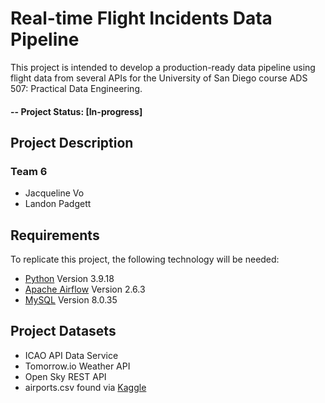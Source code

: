 # Real-time Flight Incidents Data Pipeline

This project is intended to develop a production-ready data pipeline using flight data from several APIs for the University of San Diego course ADS 507: Practical Data Engineering.

#### -- Project Status: [In-progress]

## Project Description

### Team 6
* Jacqueline Vo
* Landon Padgett

## Requirements

To replicate this project, the following technology will be needed:
- [Python](https://www.python.org/) Version 3.9.18
- [Apache Airflow](https://airflow.apache.org/) Version 2.6.3
- [MySQL](https://www.mysql.com/) Version 8.0.35

## Project Datasets
- ICAO API Data Service
- Tomorrow.io Weather API
- Open Sky REST API
- airports.csv found via [Kaggle](https://www.kaggle.com/datasets/tylerx/flights-and-airports-data?select=airports.csv)
